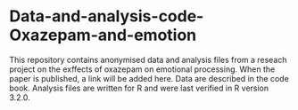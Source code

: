 # Data-and-analysis-code-Oxazepam-and-emotion
This repository contains anonymised data and analysis files from a reseach project on the exffects of oxazepam on emotional processing. When the paper is published, a link will be added here.
Data are described in the code book. 
Analysis files are written for R and were last verified in R version 3.2.0.

